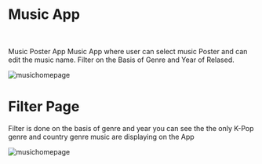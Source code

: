 <h1>Music App</h1>
<br/>
<p>Music Poster App
Music App where user can select music Poster and can edit the music name.
Filter on the Basis of Genre and Year of Relased.</p>

![musichomepage](https://user-images.githubusercontent.com/101575981/205494002-bf1ccf77-b63f-4e41-a4e7-44368cd99a91.PNG)



<h1>Filter Page</h1>
Filter is done on the basis of genre and year you can see the the only K-Pop genre  and country genre music are displaying on the App

![musichomepage](https://user-images.githubusercontent.com/101575981/205494045-b8c4cbae-a78a-427f-875b-b8f6104aebe5.PNG)

